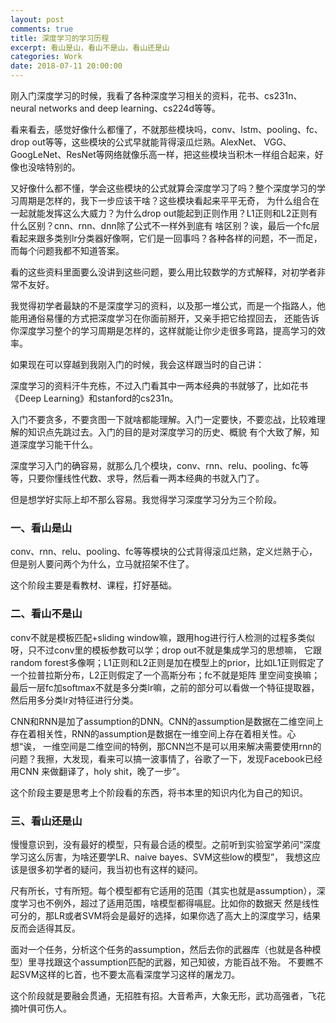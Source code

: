 ```yaml
---
layout: post
comments: true
title: 深度学习的学习历程
excerpt: 看山是山，看山不是山，看山还是山
categories: Work
date: 2018-07-11 20:00:00
---
```


刚入门深度学习的时候，我看了各种深度学习相关的资料，花书、cs231n、neural networks and deep learning、cs224d等等。

看来看去，感觉好像什么都懂了，不就那些模块吗，conv、lstm、pooling、fc、drop out等等，这些模块的公式早就能背得滚瓜烂熟。AlexNet、
VGG、GoogLeNet、ResNet等网络就像乐高一样，把这些模块当积木一样组合起来，好像也没啥特别的。

又好像什么都不懂，学会这些模块的公式就算会深度学习了吗？整个深度学习的学习周期是怎样的，我下一步应该干啥？这些模块看起来平平无奇，
为什么组合在一起就能发挥这么大威力？为什么drop out能起到正则作用？L1正则和L2正则有什么区别？cnn、rnn、dnn除了公式不一样外到底有
啥区别？诶，最后一个fc层看起来跟多类别lr分类器好像啊，它们是一回事吗？各种各样的问题，不一而足，而每个问题我都不知道答案。

看的这些资料里面要么没讲到这些问题，要么用比较数学的方式解释，对初学者非常不友好。

我觉得初学者最缺的不是深度学习的资料，以及那一堆公式，而是一个指路人，他能用通俗易懂的方式把深度学习在你面前掰开，又亲手把它给捏回去，
还能告诉你深度学习整个的学习周期是怎样的，这样就能让你少走很多弯路，提高学习的效率。

如果现在可以穿越到我刚入门的时候，我会这样跟当时的自己讲：

深度学习的资料汗牛充栋，不过入门看其中一两本经典的书就够了，比如花书《Deep Learning》和stanford的cs231n。

入门不要贪多，不要贪图一下就啥都能理解。入门一定要快，不要恋战，比较难理解的知识点先跳过去。入门的目的是对深度学习的历史、概貌
有个大致了解，知道深度学习能干什么。

深度学习入门的确容易，就那么几个模块，conv、rnn、relu、pooling、fc等等，只要你懂线性代数、求导，然后看一两本经典的书就入门了。

但是想学好实际上却不那么容易。我觉得学习深度学习分为三个阶段。

### 一、看山是山

conv、rnn、relu、pooling、fc等等模块的公式背得滚瓜烂熟，定义烂熟于心，但是别人要问两个为什么，立马就招架不住了。

这个阶段主要是看教材、课程，打好基础。

### 二、看山不是山

conv不就是模板匹配+sliding window嘛，跟用hog进行行人检测的过程多类似呀，只不过conv里的模板参数可以学；drop out不就是集成学习的思想嘛，
它跟random forest多像啊；L1正则和L2正则是加在模型上的prior，比如L1正则假定了一个拉普拉斯分布，L2正则假定了一个高斯分布；fc不就是矩阵
里空间变换嘛；最后一层fc加softmax不就是多分类lr嘛，之前的部分可以看做一个特征提取器，然后用多分类lr对特征进行分类。

CNN和RNN是加了assumption的DNN。CNN的assumption是数据在二维空间上存在着相关性，RNN的assumption是数据在一维空间上存在着相关性。心想“诶，
一维空间是二维空间的特例，那CNN岂不是可以用来解决需要使用rnn的问题？我擦，大发现，看来可以搞一波事情了，谷歌了一下，发现Facebook已经用CNN
来做翻译了，holy shit，晚了一步”。

这个阶段主要是思考上个阶段看的东西，将书本里的知识内化为自己的知识。

### 三、看山还是山

慢慢意识到，没有最好的模型，只有最合适的模型。之前听到实验室学弟问“深度学习这么厉害，为啥还要学LR、naive bayes、SVM这些low的模型”，
我想这应该是很多初学者的疑问，我当初也有这样的疑问。

尺有所长，寸有所短。每个模型都有它适用的范围（其实也就是assumption），深度学习也不例外，超过了适用范围，啥模型都得嗝屁。比如你的数据天
然是线性可分的，那LR或者SVM将会是最好的选择，如果你选了高大上的深度学习，结果反而会适得其反。

面对一个任务，分析这个任务的assumption，然后去你的武器库（也就是各种模型）里寻找跟这个assumption匹配的武器，知己知彼，方能百战不殆。
不要瞧不起SVM这样的匕首，也不要太高看深度学习这样的屠龙刀。

这个阶段就是要融会贯通，无招胜有招。大音希声，大象无形，武功高强者，飞花摘叶俱可伤人。
